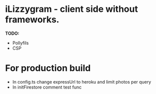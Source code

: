 # iLizzygram - client side without frameworks.

**TODO:**

- Pollyfils
- CSP

# For production build

- In config.ts change expressUrl to heroku and limit photos per query
- In initFirestore comment test func
